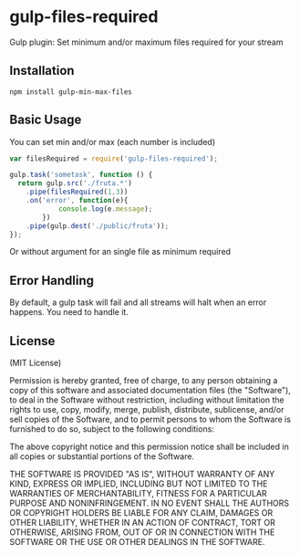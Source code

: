 gulp-files-required
=========

Gulp plugin: Set minimum and/or maximum files required for your stream

## Installation

```
npm install gulp-min-max-files
```

## Basic Usage

You can set min and/or max (each number is included)

```js
var filesRequired = require('gulp-files-required');

gulp.task('sometask', function () {
  return gulp.src('./fruta.*')
    .pipe(filesRequired(1,3))
    .on('error', function(e){
			console.log(e.message);
		})
    .pipe(gulp.dest('./public/fruta'));
});
```

Or without argument for an single file as minimum required

## Error Handling

By default, a gulp task will fail and all streams will halt when an error happens. You need to handle it.

## License

(MIT License)

Permission is hereby granted, free of charge, to any person obtaining a copy of this software and associated documentation files (the "Software"), to deal in the Software without restriction, including without limitation the rights to use, copy, modify, merge, publish, distribute, sublicense, and/or sell copies of the Software, and to permit persons to whom the Software is furnished to do so, subject to the following conditions:

The above copyright notice and this permission notice shall be included in all copies or substantial portions of the Software.

THE SOFTWARE IS PROVIDED "AS IS", WITHOUT WARRANTY OF ANY KIND, EXPRESS OR IMPLIED, INCLUDING BUT NOT LIMITED TO THE WARRANTIES OF MERCHANTABILITY, FITNESS FOR A PARTICULAR PURPOSE AND NONINFRINGEMENT. IN NO EVENT SHALL THE AUTHORS OR COPYRIGHT HOLDERS BE LIABLE FOR ANY CLAIM, DAMAGES OR OTHER LIABILITY, WHETHER IN AN ACTION OF CONTRACT, TORT OR OTHERWISE, ARISING FROM, OUT OF OR IN CONNECTION WITH THE SOFTWARE OR THE USE OR OTHER DEALINGS IN THE SOFTWARE.
